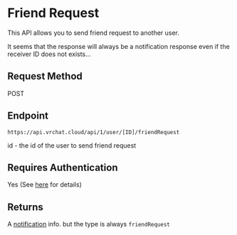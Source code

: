 # Friend Request

This API allows you to send friend request to another user.

It seems that the response will always be a notification response even if the receiver ID does not exists...

## Request Method
POST

## Endpoint
    https://api.vrchat.cloud/api/1/user/[ID]/friendRequest

id - the id of the user to send friend request

## Requires Authentication
Yes (See [here](/Authorization.md) for details)

## Returns

A [notification](/NotificationAPI/SendNotification.md) info. but the type is always `friendRequest`
